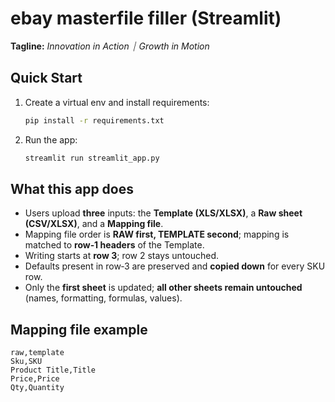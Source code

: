 # ebay masterfile filler (Streamlit)

**Tagline:** *Innovation in Action ⏐ Growth in Motion*

## Quick Start
1. Create a virtual env and install requirements:
   ```bash
   pip install -r requirements.txt
   ```
2. Run the app:
   ```bash
   streamlit run streamlit_app.py
   ```

## What this app does
- Users upload **three** inputs: the **Template (XLS/XLSX)**, a **Raw sheet (CSV/XLSX)**, and a **Mapping file**.
- Mapping file order is **RAW first, TEMPLATE second**; mapping is matched to **row‑1 headers** of the Template.
- Writing starts at **row 3**; row 2 stays untouched.
- Defaults present in row‑3 are preserved and **copied down** for every SKU row.
- Only the **first sheet** is updated; **all other sheets remain untouched** (names, formatting, formulas, values).

## Mapping file example
```csv
raw,template
Sku,SKU
Product Title,Title
Price,Price
Qty,Quantity
```
